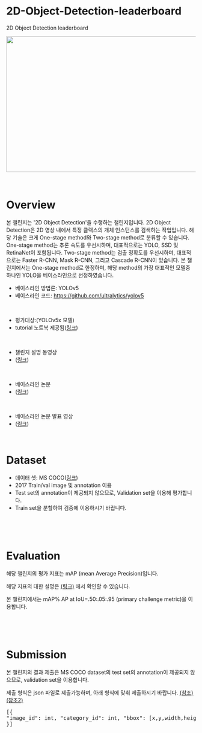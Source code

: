 # 2D-Object-Detection-leaderboard
2D Object Detection leaderboard


<p><img src="https://camo.githubusercontent.com/8858f8b1c9fb4847f25610527af88d2b3abde054/68747470733a2f2f757365722d696d616765732e67697468756275736572636f6e74656e742e636f6d2f32363833333433332f3132373537343938382d36613535386161312d643236382d343462392d626636622d3632643463363035636337322e6a7067" alt="" width="640" height="360" /></p><p>&nbsp;</p>


# Overview


<p>본 챌린지는 '2D Object Detection'을 수행하는 챌린지입니다. 2D Object Detection은 2D 영상 내에서 특정 클랙스의 개체 인스턴스를 검색하는 작업입니다. 해당 기술은 크게 One-stage method와 Two-stage method로 분류할 수 있습니다. One-stage method는 추론 속도를 우선시하며, 대표적으로는 YOLO, SSD 및 RetinaNet이 포함됩니다. Two-stage method는 검출 정확도를 우선시하며, 대표적으로는 Faster R-CNN, Mask R-CNN, 그리고 Cascade R-CNN이 있습니다. 본 챌린지에서는 One-stage method로 한정하며, 해당 method의 가장 대표적인 모델중 하나인 YOLO을 베이스라인으로 선정하였습니다.</p>
<ul>
<li>베이스라인 방법론: YOLOv5</li>
<li>베이스라인 코드: <a href="https://github.com/ultralytics/yolov5/">https://github.com/ultralytics/yolov5</a></li>
</ul>
<p>&nbsp;</p>
<ul>
<li>평가대상:(YOLOv5x 모델)</li>
<li>tutorial 노트북 제공됨(<a href="https://github.com/ultralytics/yolov5/blob/master/tutorial.ipynb">링크</a>)</li>
</ul>
<p>&nbsp;</p>

<ul>
<li>챌린지 설명 동영상 </li>
<li>(<a href="https://youtu.be/V1lnjEATIlU">링크</a>)</li>
</ul>
<p>&nbsp;</p>

<ul>
<li>베이스라인 논문 </li>
<li>(<a href="https://pjreddie.com/media/files/papers/yolo_1.pdf">링크</a>)</li>
</ul>
<p>&nbsp;</p>

<ul>
<li>베이스라인 논문 발표 영상 </li>
<li>(<a href="https://www.youtube.com/watch?v=NM6lrxy0bxs">링크</a>)</li>
</ul>
<p>&nbsp;</p>


# Dataset

<ul>
<li>데이터 셋: MS COCO(<a href="https://cocodataset.org/#download">링크</a>)</li>
<li>2017 Train/val image 및 annotation 이용</li>
<li>Test set의 annotation이 제공되지 않으므로, Validation set을 이용해 평가합니다.</li>
<li>Train set을 분할하여 검증에 이용하시기 바랍니다.</li>
</ul>
<p>&nbsp;</p><p>&nbsp;</p>



# Evaluation


<p>해당 챌린지의 평가 지표는 mAP (mean Average Precision)입니다.</p>
<p>해당 지표의 대한 설명은 <a href="https://cocodataset.org/#detection-eval">(링크)</a> 에서 확인할 수 있습니다.</p>
<p>본 챌린지에서는 mAP% AP at IoU=.50:.05:.95 (primary challenge metric)을 이용합니다.</p>
<p>&nbsp;</p><p>&nbsp;</p>



# Submission


<p>본 챌린지의 결과 제출은 MS COCO dataset의 test set의 annotation이 제공되지 않으므로, validation set을 이용합니다.</p>
<p>제출 형식은 json 파일로 제출가능하며, 아래 형식에 맞춰 제출하시기 바랍니다. <a href="https://cocodataset.org/#format-results">(참조)</a><a href="https://github.com/cocodataset/cocoapi/blob/master/results/instances_val2014_fakebbox100_results.json">(참조2)</a></p>
<pre>[{
"image_id": int, "category_id": int, "bbox": [x,y,width,height], "score": float,
}]</pre>
